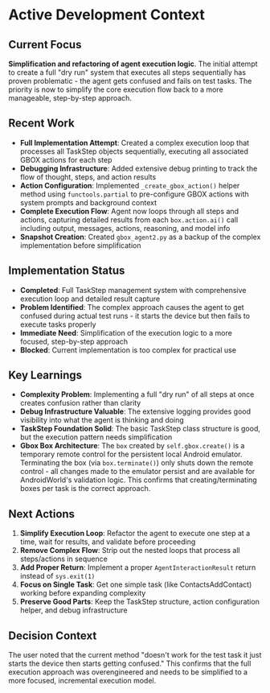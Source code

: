 # Active Development Context

## Current Focus
**Simplification and refactoring of agent execution logic**. The initial attempt to create a full "dry run" system that executes all steps sequentially has proven problematic - the agent gets confused and fails on test tasks. The priority is now to simplify the core execution flow back to a more manageable, step-by-step approach.

## Recent Work
- **Full Implementation Attempt**: Created a complex execution loop that processes all TaskStep objects sequentially, executing all associated GBOX actions for each step
- **Debugging Infrastructure**: Added extensive debug printing to track the flow of thought, steps, and action results
- **Action Configuration**: Implemented `_create_gbox_action()` helper method using `functools.partial` to pre-configure GBOX actions with system prompts and background context
- **Complete Execution Flow**: Agent now loops through all steps and actions, capturing detailed results from each `box.action.ai()` call including output, messages, actions, reasoning, and model info
- **Snapshot Creation**: Created `gbox_agent2.py` as a backup of the complex implementation before simplification

## Implementation Status
- **Completed**: Full TaskStep management system with comprehensive execution loop and detailed result capture
- **Problem Identified**: The complex approach causes the agent to get confused during actual test runs - it starts the device but then fails to execute tasks properly
- **Immediate Need**: Simplification of the execution logic to a more focused, step-by-step approach
- **Blocked**: Current implementation is too complex for practical use

## Key Learnings
- **Complexity Problem**: Implementing a full "dry run" of all steps at once creates confusion rather than clarity
- **Debug Infrastructure Valuable**: The extensive logging provides good visibility into what the agent is thinking and doing
- **TaskStep Foundation Solid**: The basic TaskStep class structure is good, but the execution pattern needs simplification
- **Gbox Box Architecture**: The `box` created by `self.gbox.create()` is a temporary remote control for the persistent local Android emulator. Terminating the box (via `box.terminate()`) only shuts down the remote control - all changes made to the emulator persist and are available for AndroidWorld's validation logic. This confirms that creating/terminating boxes per task is the correct approach.

## Next Actions
1. **Simplify Execution Loop**: Refactor the agent to execute one step at a time, wait for results, and validate before proceeding
2. **Remove Complex Flow**: Strip out the nested loops that process all steps/actions in sequence
3. **Add Proper Return**: Implement a proper `AgentInteractionResult` return instead of `sys.exit(1)`
4. **Focus on Single Task**: Get one simple task (like ContactsAddContact) working before expanding complexity
5. **Preserve Good Parts**: Keep the TaskStep structure, action configuration helper, and debug infrastructure

## Decision Context
The user noted that the current method "doesn't work for the test task it just starts the device then starts getting confused." This confirms that the full execution approach was overengineered and needs to be simplified to a more focused, incremental execution model.
